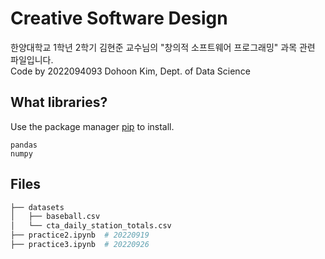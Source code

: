 # Creative Software Design

한양대학교 1학년 2학기 김현준 교수님의 "창의적 소프트웨어 프로그래밍" 과목 관련 파일입니다.  
Code by 2022094093 Dohoon Kim, Dept. of Data Science

## What libraries?

Use the package manager [pip](https://pip.pypa.io/en/stable/) to install.

```
pandas
numpy
```

## Files

```bash
├── datasets
│   ├── baseball.csv
│   └── cta_daily_station_totals.csv
├── practice2.ipynb  # 20220919
├── practice3.ipynb  # 20220926
``` 